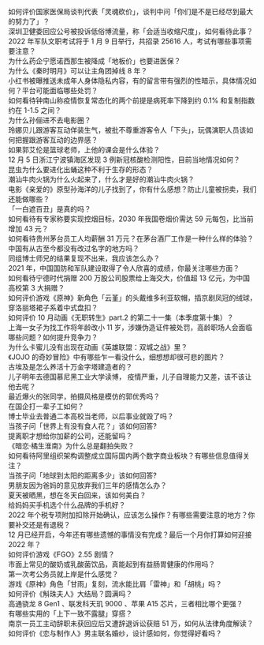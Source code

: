 如何评价国家医保局谈判代表「灵魂砍价」，谈判中问「你们是不是已经尽到最大的努力了」？  
深圳卫健委回应公号被投诉低俗博流量，称「会适当收缩尺度」，如何看待此事？  
2022 年军队文职考试将于 1 月 9 日举行，共招录 25616 人，考试有哪些事项需要注意？  
为什么药企宁愿诺西那生被降成「地板价」也要进医保？  
为什么《秦时明月》可以让主角团掉线 8 年？  
小红书被曝推送未成年人身体隐私内容，有的留言带有强烈的性暗示，具体情况如何？平台可能面临哪些处罚？  
如何看待钟南山称疫情恢复常态化的两个前提是病死率下降到约 0.1% 和复制指数约在 1-1.5 之间？  
为什么孙俪进不去电影圈？  
玲娜贝儿跟游客互动佯装生气，被批不尊重游客令人「下头」，玩偶演职人员该如何把握跟游客互动的边界感？  
如果郭艾伦是篮球老师，上他的课会是什么体验？  
12 月 5 日浙江宁波镇海区发现 3 例新冠核酸检测阳性，目前当地情况如何？  
昆虫为什么要进化出蛹这种不利于生存的形态？  
潮汕牛肉火锅为什么火起来了，什么才是好的潮汕牛肉火锅？  
电影《亲爱的》原型孙海洋的儿子找到了，你有什么感想？防止儿童被拐卖，我们还能做哪些？  
「一白遮百丑」是真的吗？  
如何看待有专家称要实现控烟目标，2030 年我国卷烟价需达 59 元每包，比当前增加 43 元？  
如何看待贵州茅台员工人均薪酬 31 万元？在茅台酒厂工作是一种什么样的体验？  
中国有从古至今都没有改过名字的地方吗？  
同组博士师兄的结果复现不出来，我应该怎么办？  
2021 年，中国国防和军队建设取得了令人欣喜的成绩，你最关注哪些方面？  
如何看待宁德时代捐赠 200 万股公司股票给上海交大，价值超 13 亿元，为中国高校第 3 大捐赠？  
如何评价游戏《原神》新角色「云堇」的头戴维多利亚软帽，插京剧凤冠的绒球，穿洛丽塔裙子系着中式盘扣？  
如何评价 10 月动画《无职转生》part.2 的第二十一集（本季度第十集）？  
上海一女子为找工作将年龄改小 11 岁，涉嫌伪造证件被处罚，高龄职场人会面临哪些问题？如何提升竞争力？  
为什么卡蜜儿没有出现在动画《英雄联盟：双城之战》里？  
《JOJO 的奇妙冒险》中有哪些乍一看没什么，细想想却很可悲的图片？  
古埃及是怎么养活十万金字塔建造者的？  
儿子明年去德国慕尼黑工业大学读博， 疫情严重，儿子自理能力又差，该不该让他去呢？  
最近爆火的张同学，拍摄风格是模仿的郭优秀吗？  
在国企打一辈子工如何？  
博士毕业去普通二本高校当老师，以后事业就毁了吗？  
当孩子问「世界上有没有食人花？」该如何回答?  
提离职才想给你加薪的公司，还能留吗？  
《暗恋·橘生淮南》为什么总是翻拍失败？  
如何看待阿里组织架构调整成立国际国内两个数字商业板块？有哪些信息值得关注？  
当孩子问「地球到太阳的距离多少」该如何回答?  
男朋友因为爸妈的意见放弃我们三年的感情怎么办？  
夏天被晒黑，想在冬天白回来，该如何美白？  
给妈妈买手机选个什么品牌的手机好？  
2022 年个税专项附加扣除开始确认，应该怎么操作？有哪些需要注意的地方？你要补交还是有退税？  
12 月已经开启，今年还有哪些遗憾的事情没有完成？最后一个月你打算如何迎接 2022 年？  
如何评价游戏《FGO》2.55 剧情？  
市面上常见的酸奶或乳酸菌饮品，真能起到有益肠胃健康的作用吗？  
第一次考公务员就上岸是什么感觉？  
游戏《原神》角色「甘雨」复刻，流水能比肩「雷神」和「胡桃」吗？  
如何评价《斛珠夫人》大结局？圆满吗？  
高通骁龙 8 Gen1 、联发科天玑 9000 、苹果 A15 芯片，三者相比哪个更强？  
有哪些实用的「上下一致不露腿」穿搭？  
南京一员工主动辞职未获回应后又遭辞退诉讼获赔 51 万，如何从法律角度解读？  
如何评价《恋与制作人》男主联名婚纱，设计感如何，你觉得好看吗？  

